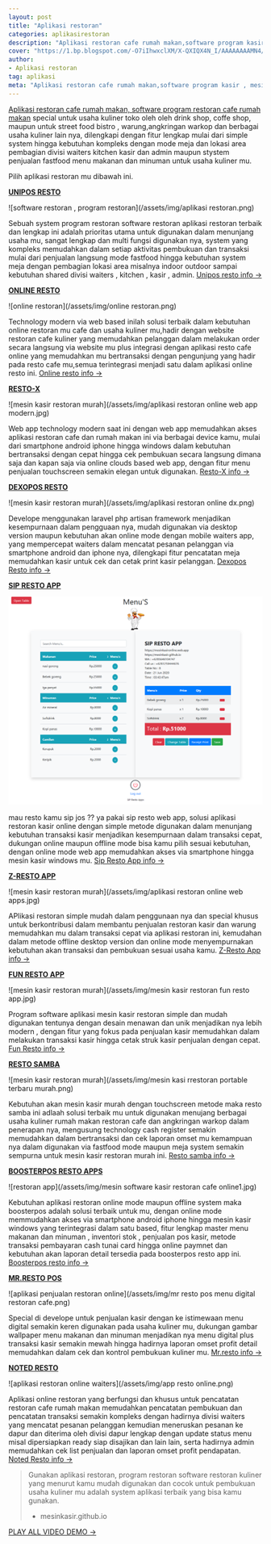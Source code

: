 ```yaml
---
layout: post
title: "Aplikasi restoran"
categories: aplikasirestoran
description: "Aplikasi restoran cafe rumah makan,software program kasir , mesin kasir restoran"
cover: "https://1.bp.blogspot.com/-O7iIhwxclXM/X-QXIQX4N_I/AAAAAAAAMN4/Yl7SUBw85OA4Fk1EyFd3IW7D3ATcmcNAwCLcBGAsYHQ/s1000/aplikasi%2Bkantor%2Bfaktur%2Bpenjualan.jpg"
author:
- Aplikasi restoran
tag: aplikasi
meta: "Aplikasi restoran cafe rumah makan,software program kasir , mesin kasir restoran"
---
```

[Aplikasi restoran cafe rumah makan, software program restoran cafe rumah makan](/aplikasirestoran/2020/04/01/resto.html) special untuk usaha kuliner toko oleh oleh drink shop, coffe shop, maupun untuk street food bistro , warung,angkringan warkop dan berbagai usaha kuliner lain nya, dilengkapi dengan fitur lengkap mulai dari simple system hingga kebutuhan kompleks dengan mode meja dan lokasi area pembagian divisi waiters kitchen kasir dan admin maupun stystem penjualan fastfood menu makanan dan minuman untuk usaha kuliner mu.

Pilih aplikasi restoran mu dibawah ini.

**[UNIPOS RESTO](/aplikasirestoran/2020/04/01/resto.html)**

 ![software restoran , program restoran](/assets/img/aplikasi restoran.png)

Sebuah system program restoran software restoran aplikasi restoran terbaik dan lengkap ini adalah prioritas utama untuk digunakan dalam menunjang usaha mu, sangat lengkap dan multi fungsi digunakan nya, system yang kompleks memudahkan dalam setiap aktivitas pembukuan dan transaksi mulai dari penjualan langsung mode fastfood hingga kebutuhan system meja dengan pembagian lokasi area misalnya indoor outdoor sampai kebutuhan shared divisi waiters , kitchen , kasir , admin. 
[Unipos resto info →](/aplikasirestoran/2020/03/28/uni.html)


**[ONLINE RESTO](/aplikasirestoran/2020/04/01/resto.html)**

 ![online restoran](/assets/img/online restoran.png)

Technology modern via web based inilah solusi terbaik dalam kebutuhan online restoran mu cafe dan usaha kuliner mu,hadir dengan website restoran cafe kuliner yang memudahkan pelanggan dalam melakukan order secara langsung via website mu plus integrasi dengan aplikasi resto cafe online yang memudahkan mu bertransaksi dengan pengunjung yang hadir pada resto cafe mu,semua terintegrasi menjadi satu dalam aplikasi online resto ini. [Online resto info →](/aplikasirestoran/2020/03/28/onlineresto.html)


**[RESTO-X](/aplikasirestoran/2020/04/01/resto.html)**

 ![mesin kasir restoran murah](/assets/img/aplikasi restoran online web app modern.jpg)

Web app technology modern saat ini dengan web app memudahkan akses aplikasi restoran cafe dan rumah makan ini via berbagai device kamu, mulai dari smartphone android iphone hingga windows dalam kebutuhan bertransaksi dengan cepat hingga cek pembukuan secara langsung dimana saja dan kapan saja via online clouds based web app, dengan fitur menu penjualan touchscreen semakin elegan untuk digunakan.
[Resto-X info →](/aplikasirestoran/2020/07/05/restox.html)



**[DEXOPOS RESTO](/aplikasirestoran/2020/04/01/resto.html)**

 ![mesin kasir restoran murah](/assets/img/aplikasi restoran online dx.png)

Develope menggunakan laravel php artisan framework menjadikan kesempurnaan dalam pengguaan nya, mudah digunakan via desktop version maupun kebutuhan akan online mode dengan mobile waiters app, yang mempercepat waiters dalam mencatat pesanan pelanggan via smartphone android dan iphone nya, dilengkapi fitur pencatatan meja memudahkan kasir untuk cek dan cetak print kasir pelanggan.
[Dexopos Resto info →](/aplikasirestoran/2020/06/10/dx-resto.html)



**[SIP RESTO APP](/aplikasirestoran/2020/04/01/resto.html)**

 ![mesin kasir restoran murah](/assets/img/sale.png)

mau resto kamu sip jos ?? ya pakai sip resto web app, solusi aplikasi restoran kasir online dengan simple metode digunakan dalam menunjang kebutuhan transaksi kasir menjadikan kesempurnaan dalam transaksi cepat, dukungan online maupun offline mode bisa kamu pilih sesuai kebutuhan, dengan online mode web app memudahkan akses via smartphone hingga mesin kasir windows mu.
[Sip Resto App info →](/aplikasirestoran/2020/06/03/sipresto.html/)



**[Z-RESTO APP](/aplikasirestoran/2020/04/01/resto.html)**

 ![mesin kasir restoran murah](/assets/img/aplikasi restoran online web apps.jpg)

APlikasi restoran simple mudah dalam penggunaan nya dan special khusus untuk berkontribusi dalam membantu penjualan restoran kasir dan warung memudahkan mu dalam transaksi cepat via aplikasi restoran ini, kemudahan dalam metode offline desktop version dan online mode menyempurnakan kebutuhan akan transaksi dan pembukuan sesuai usaha kamu.
[Z-Resto App info →](/aplikasirestoran/2020/06/03/zresto)



**[FUN RESTO APP](/aplikasirestoran/2020/04/01/resto.html)**

 ![mesin kasir restoran murah](/assets/img/mesin kasir restoran fun resto app.jpg)

Program software aplikasi mesin kasir restoran simple dan mudah digunakan tentunya dengan desain menawan dan unik menjadikan nya lebih modern , dengan fitur yang fokus pada penjualan kasir memudahkan dalam melakukan transaksi kasir hingga cetak struk kasir penjualan dengan cepat.
[Fun Resto info →](/aplikasirestoran/2020/06/03/funrestoapp.html)




**[RESTO SAMBA](/aplikasirestoran/2020/04/01/resto.html)**

 ![mesin kasir restoran murah](/assets/img/mesin kasi rrestoran portable terbaru murah.png)

Kebutuhan akan mesin kasir murah dengan touchscreen metode maka resto samba ini adlaah solusi terbaik mu untuk digunakan menujang berbagai usaha kuliner rumah makan restoran cafe dan angkringan warkop dalam penerapan nya, mengusung technology cash register semakin memudahkan dalam bertransaksi dan cek laporan omset mu kemampuan nya dalam digunakan via fastfood mode maupun meja system semakin sempurna untuk mesin kasir restoran murah ini.
[Resto samba info →](/aplikasirestoran/2020/03/28/restosam.html)

**[BOOSTERPOS RESTO APPS](/aplikasirestoran/2020/04/01/resto.html)**

 ![restoran app](/assets/img/mesin software kasir restoran cafe online1.jpg)

Kebutuhan aplikasi restoran online mode maupun offline system maka boosterpos adalah solusi terbaik untuk mu, dengan online mode memmudahkan akses via smartphone android iphone hingga mesin kasir windows yang terintegrasi dalam satu based, fitur lengkap master menu makanan dan minuman , inventori stok , penjualan pos kasir, metode transaksi pembayaran cash tunai card hingga online paymnet dan kebutuhan akan laporan detail tersedia pada boosterpos resto app ini.
[Boosterpos resto info →](/aplikasirestoran/2020/03/28/boostresto.html)

**[MR.RESTO POS](/aplikasirestoran/2020/04/01/resto.html)**

 ![aplikasi penjualan restoran online](/assets/img/mr resto pos menu digital restoran cafe.png)

Special di develope untuk penjualan kasir dengan ke istimewaan menu digital semakin keren digunakan pada usaha kuliner mu, dukungan gambar wallpaper menu makanan dan minuman menjadikan nya menu digital plus transaksi kasir semakin mewah hingga hadirnya laporan omset profit detail memudahkan dalam cek dan kontrol pembukuan kuliner mu.
[Mr.resto info →](/aplikasirestoran/2020/03/28/mresto.html)

**[NOTED RESTO](/aplikasirestoran/2020/04/01/resto.html)**

 ![aplikasi restoran online waiters](/assets/img/app resto online.png)

Aplikasi online restoran yang berfungsi dan khusus untuk pencatatan restoran cafe rumah makan memudahkan pencatatan pembukuan dan pencatatan transaksi semakin kompleks dengan hadirnya divisi waiters yang mencatat pesanan pelanggan kemudian meneruskan pesanan ke dapur dan diterima oleh divisi dapur lengkap dengan update status menu misal dipersiapkan ready siap disajikan dan lain lain, serta hadirnya admin memudahkan cek list penjualan dan laporan omset profit pendapatan. [Noted Resto info →](/aplikasirestoran/2020/03/28/noted.html)


> Gunakan aplikasi restoran, program restoran software restoran kuliner yang menurut kamu mudah digunakan dan cocok untuk pembukuan usaha kuliner mu adalah system aplikasi terbaik yang bisa kamu gunakan.
> - mesinkasir.github.io


[PLAY ALL VIDEO DEMO →](https://mesinkasir.github.io/softwarerestoran.html)
